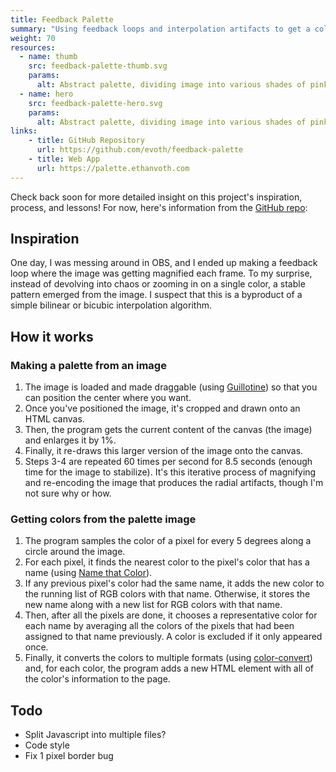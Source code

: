 ```yaml
---
title: Feedback Palette
summary: "Using feedback loops and interpolation artifacts to get a color palette for a point in an image"
weight: 70
resources:
  - name: thumb
    src: feedback-palette-thumb.svg
    params:
      alt: Abstract palette, dividing image into various shades of pink.
  - name: hero
    src: feedback-palette-hero.svg
    params:
      alt: Abstract palette, dividing image into various shades of pink.
links:
    - title: GitHub Repository
      url: https://github.com/evoth/feedback-palette
    - title: Web App
      url: https://palette.ethanvoth.com
---
```


Check back soon for more detailed insight on this project's inspiration, process, and lessons! For now, here's information from the [GitHub repo](https://github.com/evoth/feedback-palette):

## Inspiration
One day, I was messing around in OBS, and I ended up making a feedback loop where the image was getting magnified each frame. To my surprise, instead of devolving into chaos or zooming in on a single color, a stable pattern emerged from the image. I suspect that this is a byproduct of a simple bilinear or bicubic interpolation algorithm.

## How it works
### Making a palette from an image
1. The image is loaded and made draggable (using [Guillotine](https://github.com/matiasgali/guillotine)) so that you can position the center where you want.
2. Once you've positioned the image, it's cropped and drawn onto an HTML canvas.
3. Then, the program gets the current content of the canvas (the image) and enlarges it by 1%.
4. Finally, it re-draws this larger version of the image onto the canvas.
5. Steps 3-4 are repeated 60 times per second for 8.5 seconds (enough time for the image to stabilize). It's this iterative process of magnifying and re-encoding the image that produces the radial artifacts, though I'm not sure why or how.

### Getting colors from the palette image
1. The program samples the color of a pixel for every 5 degrees along a circle around the image.
2. For each pixel, it finds the nearest color to the pixel's color that has a name (using [Name that Color](https://chir.ag/projects/ntc/)).
3. If any previous pixel's color had the same name, it adds the new color to the running list of RGB colors with that name. Otherwise, it stores the new name along with a new list for RGB colors with that name.
4. Then, after all the pixels are done, it chooses a representative color for each name by averaging all the colors of the pixels that had been assigned to that name previously. A color is excluded if it only appeared once.
5. Finally, it converts the colors to multiple formats (using [color-convert](https://github.com/Qix-/color-convert)) and, for each color, the program adds a new HTML element with all of the color's information to the page.

## Todo
- Split Javascript into multiple files?
- Code style
- Fix 1 pixel border bug